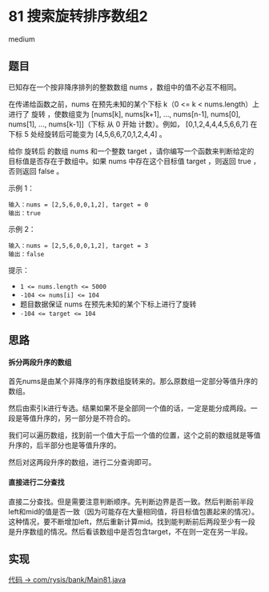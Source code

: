 # 81 搜索旋转排序数组2

medium

## 题目

已知存在一个按非降序排列的整数数组 nums ，数组中的值不必互不相同。

在传递给函数之前，nums 在预先未知的某个下标 k（0 <= k < nums.length）上进行了 旋转 ，使数组变为 [nums[k], nums[k+1], ..., nums[n-1], nums[0], nums[1], ..., nums[k-1]]（下标 从 0 开始 计数）。例如， [0,1,2,4,4,4,5,6,6,7] 在下标 5 处经旋转后可能变为 [4,5,6,6,7,0,1,2,4,4] 。

给你 旋转后 的数组 nums 和一个整数 target ，请你编写一个函数来判断给定的目标值是否存在于数组中。如果 nums 中存在这个目标值 target ，则返回 true ，否则返回 false 。

示例 1：
```
输入：nums = [2,5,6,0,0,1,2], target = 0
输出：true
```
示例 2：
```
输入：nums = [2,5,6,0,0,1,2], target = 3
输出：false
```

提示：

- `1 <= nums.length <= 5000`
- `-104 <= nums[i] <= 104`
- 题目数据保证 nums 在预先未知的某个下标上进行了旋转
- `-104 <= target <= 104`

## 思路

#### 拆分两段升序的数组

首先nums是由某个非降序的有序数组旋转来的。那么原数组一定部分等值升序的数组。

然后由索引k进行专选。结果如果不是全部同一个值的话，一定是能分成两段。一段是等值升序的，另一部分是不符合的。

我们可以遍历数组，找到前一个值大于后一个值的位置，这个之前的数组就是等值升序的，后半部分也是等值升序的。

然后对这两段升序的数组，进行二分查询即可。

#### 直接进行二分查找

直接二分查找。但是需要注意判断顺序。先判断边界是否一致。然后判断前半段left和mid的值是否一致（因为可能存在大量相同值，将目标值包裹起来的情况）。
这种情况，要不断增加left，然后重新计算mid。找到能判断前后两段至少有一段是升序数组的情况。然后看该数组中是否包含target，不在则一定在另一半段。

## 实现

[代码 -> com/rysis/bank/Main81.java](../../src/com/rysis/bank/Main81.java)